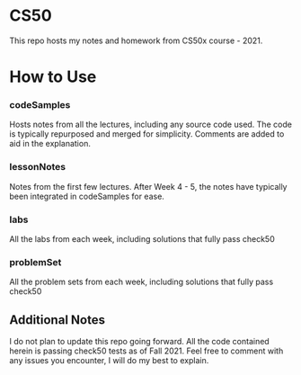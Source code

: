 # CS50
This repo hosts my notes and homework from CS50x course - 2021.

# How to Use

### codeSamples

Hosts notes from all the lectures, including any source code used. The code is typically repurposed and merged for simplicity. Comments are added to aid in the explanation.

### lessonNotes

Notes from the first few lectures. After Week 4 - 5, the notes have typically been integrated in codeSamples for ease.

### labs

All the labs from each week, including solutions that fully pass check50

### problemSet

All the problem sets from each week, including solutions that fully pass check50

## Additional Notes

I do not plan to update this repo going forward. All the code contained herein is passing check50 tests as of Fall 2021. Feel free to comment with any issues you encounter, I will do my best to explain.


